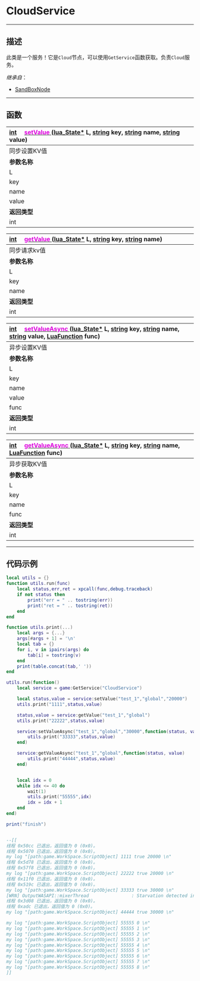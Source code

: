 # CloudService
------------------------------------------------------------------------------------------
## 描述

此类是一个服务！它是`Cloud`节点，可以使用`GetService`函数获取。负责`Cloud`服务。

*继承自*：
* [SandBoxNode](/Api/Class/NoType/SandBoxNode.md)

------------------------------------------------------------------------------------------
## 函数

|<div style="width:500px">[int](/Api/DataType/Int.md) &emsp;[<font color="dd00dd">setValue</font> ]() ([lua_State*]() L, [string](/Api/DataType/String.md) key, [string](/Api/DataType/String.md) name, [string](/Api/DataType/String.md) value)</div>|<div style="width:100px"></div>|<div style="width:45px"></div>|<div style="width:400px"></div>|
|:---|:---|:---|:---|
|同步设置KV值||||
|**参数名称**|**类别**|**默认**|**描述**|
|L|lua_State|||
|key|string|||
|name|string|||
|value|string|||
|**返回类型**|||**概要**|
|int||||


|<div style="width:500px">[int](/Api/DataType/Int.md) &emsp;[<font color="dd00dd">getValue</font> ]() ([lua_State*]() L, [string](/Api/DataType/String.md) key, [string](/Api/DataType/String.md) name)</div>|<div style="width:100px"></div>|<div style="width:45px"></div>|<div style="width:400px"></div>|
|:---|:---|:---|:---|
|同步请求kv值||||
|**参数名称**|**类别**|**默认**|**描述**|
|L|lua_State|||
|key|string|||
|name|string|||
|**返回类型**|||**概要**|
|int||||

|<div style="width:500px">[int](/Api/DataType/Int.md) &emsp;[<font color="dd00dd">setValueAsync</font> ]() ([lua_State*]() L, [string](/Api/DataType/String.md) key, [string](/Api/DataType/String.md) name, [string](/Api/DataType/String.md) value, [LuaFunction]() func)</div>|<div style="width:100px"></div>|<div style="width:45px"></div>|<div style="width:400px"></div>|
|:---|:---|:---|:---|
|异步设置KV值||||
|**参数名称**|**类别**|**默认**|**描述**|
|L|lua_State|||
|key|string|||
|name|string|||
|value|string|||
|func|LuaFunction|||
|**返回类型**|||**概要**|
|int||||


|<div style="width:500px">[int](/Api/DataType/Int.md) &emsp;[<font color="dd00dd">getValueAsync</font> ]() ([lua_State*]() L, [string](/Api/DataType/String.md) key, [string](/Api/DataType/String.md) name, [LuaFunction]() func)</div>|<div style="width:100px"></div>|<div style="width:45px"></div>|<div style="width:400px"></div>|
|:---|:---|:---|:---|
|异步获取KV值||||
|**参数名称**|**类别**|**默认**|**描述**|
|L|lua_State|||
|key|string|||
|name|string|||
|func|LuaFunction|||
|**返回类型**|||**概要**|
|int||||


------------------------------------------------------------------------------------------
## 代码示例

```lua
local utils = {}
function utils.run(func)
    local status,err,ret = xpcall(func,debug.traceback)
    if not status then
        print("err = " .. tostring(err))
        print("ret = " .. tostring(ret))
    end
end

function utils.print(...)
    local args = {...}
    args[#args + 1] = '\n'
    local tab = {}
    for i, v in ipairs(args) do
        tab[i] = tostring(v)
    end
    print(table.concat(tab,' '))
end

utils.run(function() 
    local service = game:GetService("CloudService")

    local status,value = service:setValue("test_1","global","20000")
    utils.print("1111",status,value)

    status,value = service:getValue("test_1","global")
    utils.print("22222",status,value)

    service:setValueAsync("test_1","global","30000",function(status, value) 
        utils.print("33333",status,value)
    end)

    service:getValueAsync("test_1","global",function(status, value) 
        utils.print("44444",status,value)
    end)


    local idx = 0
    while idx <= 40 do
        wait(1)
        utils.print("55555",idx)
        idx = idx + 1
    end
end)

print("finish")


--[[
线程 0x50cc 已退出，返回值为 0 (0x0)。
线程 0x5070 已退出，返回值为 0 (0x0)。
my log "[path:game.WorkSpace.ScriptObject] 1111 true 20000 \n"
线程 0x5d78 已退出，返回值为 0 (0x0)。
线程 0x57f8 已退出，返回值为 0 (0x0)。
my log "[path:game.WorkSpace.ScriptObject] 22222 true 20000 \n"
线程 0x11f0 已退出，返回值为 0 (0x0)。
线程 0x519c 已退出，返回值为 0 (0x0)。
my log "[path:game.WorkSpace.ScriptObject] 33333 true 30000 \n"
[WRN] OutputWASAPI::mixerThread                : Starvation detected in WASAPI output buffer!
线程 0x3d08 已退出，返回值为 0 (0x0)。
线程 0xadc 已退出，返回值为 0 (0x0)。
my log "[path:game.WorkSpace.ScriptObject] 44444 true 30000 \n"

my log "[path:game.WorkSpace.ScriptObject] 55555 0 \n"
my log "[path:game.WorkSpace.ScriptObject] 55555 1 \n"
my log "[path:game.WorkSpace.ScriptObject] 55555 2 \n"
my log "[path:game.WorkSpace.ScriptObject] 55555 3 \n"
my log "[path:game.WorkSpace.ScriptObject] 55555 4 \n"
my log "[path:game.WorkSpace.ScriptObject] 55555 5 \n"
my log "[path:game.WorkSpace.ScriptObject] 55555 6 \n"
my log "[path:game.WorkSpace.ScriptObject] 55555 7 \n"
my log "[path:game.WorkSpace.ScriptObject] 55555 8 \n"
]]

```